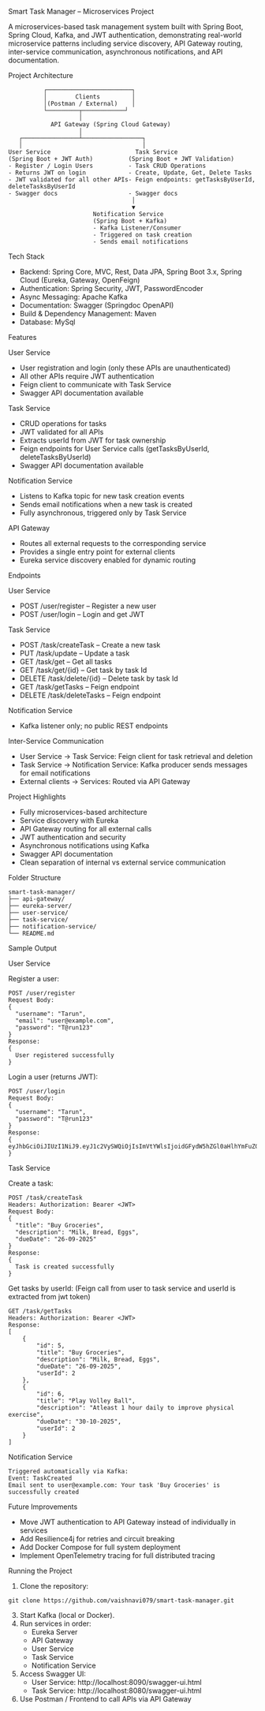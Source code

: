 Smart Task Manager – Microservices Project

A microservices-based task management system built with Spring Boot, Spring Cloud, Kafka, and JWT authentication, demonstrating real-world microservice patterns including service discovery, API Gateway routing, inter-service communication, asynchronous notifications, and API documentation.

Project Architecture
```
          ┌────────────────────────┐
          │        Clients         │
          │(Postman / External)    │
          └─────────┬────────────┘
                    │
            API Gateway (Spring Cloud Gateway)
                    │
   ┌────────────────┴─────────────────┐
   │                                  │
User Service                        Task Service
(Spring Boot + JWT Auth)          (Spring Boot + JWT Validation)
- Register / Login Users          - Task CRUD Operations
- Returns JWT on login            - Create, Update, Get, Delete Tasks
- JWT validated for all other APIs- Feign endpoints: getTasksByUserId, deleteTasksByUserId
- Swagger docs                    - Swagger docs
                                   │
                                   ▼
                        Notification Service
                        (Spring Boot + Kafka)
                        - Kafka Listener/Consumer
                        - Triggered on task creation
                        - Sends email notifications
```

Tech Stack
* Backend: Spring Core, MVC, Rest, Data JPA, Spring Boot 3.x, Spring Cloud (Eureka, Gateway, OpenFeign)
* Authentication: Spring Security, JWT, PasswordEncoder
* Async Messaging: Apache Kafka
* Documentation: Swagger (Springdoc OpenAPI)
* Build & Dependency Management: Maven
* Database: MySql

Features

User Service
* User registration and login (only these APIs are unauthenticated)
* All other APIs require JWT authentication
* Feign client to communicate with Task Service
* Swagger API documentation available

Task Service
* CRUD operations for tasks
* JWT validated for all APIs
* Extracts userId from JWT for task ownership
* Feign endpoints for User Service calls (getTasksByUserId, deleteTasksByUserId)
* Swagger API documentation available

Notification Service
* Listens to Kafka topic for new task creation events
* Sends email notifications when a new task is created
* Fully asynchronous, triggered only by Task Service

API Gateway
* Routes all external requests to the corresponding service
* Provides a single entry point for external clients
* Eureka service discovery enabled for dynamic routing

Endpoints

User Service
* POST /user/register – Register a new user
* POST /user/login – Login and get JWT

Task Service
* POST /task/createTask – Create a new task
* PUT /task/update – Update a task
* GET /task/get – Get all tasks
* GET /task/get/{id} – Get task by task Id
* DELETE /task/delete/{id} – Delete task by task Id
* GET /task/getTasks – Feign endpoint 
* DELETE /task/deleteTasks – Feign endpoint

Notification Service
* Kafka listener only; no public REST endpoints

Inter-Service Communication
* User Service → Task Service: Feign client for task retrieval and deletion
* Task Service → Notification Service: Kafka producer sends messages for email notifications
* External clients → Services: Routed via API Gateway

Project Highlights
* Fully microservices-based architecture
* Service discovery with Eureka
* API Gateway routing for all external calls
* JWT authentication and security
* Asynchronous notifications using Kafka
* Swagger API documentation
* Clean separation of internal vs external service communication

Folder Structure
```
smart-task-manager/
├── api-gateway/
├── eureka-server/
├── user-service/
├── task-service/
├── notification-service/
└── README.md
```

Sample Output

User Service

Register a user:
```
POST /user/register
Request Body:
{
  "username": "Tarun",
  "email": "user@example.com",
  "password": "T@run123"
}
Response:
{
  User registered successfully
}
```

Login a user (returns JWT):
```
POST /user/login
Request Body:
{
  "username": "Tarun",
  "password": "T@run123"
}
Response:
{
eyJhbGciOiJIUzI1NiJ9.eyJ1c2VySWQiOjIsImVtYWlsIjoidGFydW5hZGl0aHlhYmFuZGFydUBnbWFpbC5jb20iLCJzdWIiOiJUYXJ1biIsImlhdCI6MTc1NjEzOTYyMywiZXhwIjoxNzU2MTQzMjIzfQ.zXpY23UNHbkrM5F5iELYVQmJEqbHQuPlnyR7LXVLx_I
}
```

Task Service

Create a task:
```
POST /task/createTask
Headers: Authorization: Bearer <JWT>
Request Body:
{
  "title": "Buy Groceries",
  "description": "Milk, Bread, Eggs",
  "dueDate": "26-09-2025"
}
Response:
{
  Task is created successfully
}
```

Get tasks by userId: (Feign call from user to task service and userId is extracted from jwt token)
```
GET /task/getTasks
Headers: Authorization: Bearer <JWT>
Response:
[
    {
        "id": 5,
        "title": "Buy Groceries",
        "description": "Milk, Bread, Eggs",
        "dueDate": "26-09-2025",
        "userId": 2
    },
    {
        "id": 6,
        "title": "Play Volley Ball",
        "description": "Atleast 1 hour daily to improve physical exercise",
        "dueDate": "30-10-2025",
        "userId": 2
    }
]
```

Notification Service
```
Triggered automatically via Kafka:
Event: TaskCreated
Email sent to user@example.com: Your task 'Buy Groceries' is successfully created
```

Future Improvements
* Move JWT authentication to API Gateway instead of individually in services
* Add Resilience4j for retries and circuit breaking
* Add Docker Compose for full system deployment
* Implement OpenTelemetry tracing for full distributed tracing

Running the Project
1. Clone the repository:
```
git clone https://github.com/vaishnavi079/smart-task-manager.git
```
3. Start Kafka (local or Docker).
4. Run services in order:
    * Eureka Server
    * API Gateway
    * User Service
    * Task Service
    * Notification Service
5. Access Swagger UI:
    * User Service: http://localhost:8090/swagger-ui.html
    * Task Service: http://localhost:8080/swagger-ui.html
6. Use Postman / Frontend to call APIs via API Gateway
